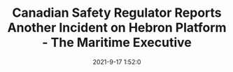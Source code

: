 ---
"title": "Canadian Safety Regulator Reports Another Incident on Hebron Platform - The Maritime Executive"
"date": "2021-9-17 1:52:0"
"feed_name": "GOOGLENEWSCONSTRUCTION"
"feed_website": "https://news.google.com/search?q=construction%2Bincident&hl=en-US&gl=US&ceid=US:en"
"feed_rss": "https://news.google.com/rss/search?q=construction%2Bincident&hl=en-US&gl=US&ceid=US:en"
"link": "https://www.maritime-executive.com/article/canadian-safety-regulator-reports-another-incident-on-hebron-platform"
"file": "_posts/2021-1-1-703e1cbecece568c674f1c904f9db0905c7f8c46.md"
"accident": "0"
"drilling": "0"
"dead": "0"
"injured": "0"
---